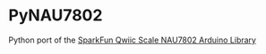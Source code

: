 # PyNAU7802
Python port of the [SparkFun Qwiic Scale NAU7802 Arduino Library](https://github.com/sparkfun/SparkFun_Qwiic_Scale_NAU7802_Arduino_Library)

